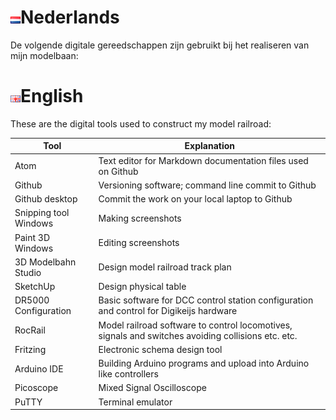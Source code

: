 # ![Nederlandse vlag](./images/nl.gif)Nederlands

De volgende digitale gereedschappen zijn gebruikt bij het realiseren van mijn modelbaan:

# ![English flag](./images/gb.gif)English

These are the digital tools used to construct my model railroad:

|Tool|Explanation|
|-----------------------|-------------------|
Atom|Text editor for Markdown documentation files used on Github
Github|Versioning software;  command line commit to Github
Github desktop|Commit the work on your local laptop to Github
Snipping tool Windows|Making screenshots
Paint 3D Windows|Editing screenshots
3D Modelbahn Studio|Design model railroad track plan
SketchUp|Design physical table
DR5000 Configuration|Basic software for DCC control station configuration and control for Digikeijs hardware
RocRail|Model railroad software to control locomotives, signals and switches avoiding collisions etc. etc.
Fritzing|Electronic schema design tool
Arduino IDE|Building Arduino programs and upload into Arduino like controllers
Picoscope|Mixed Signal Oscilloscope
PuTTY|Terminal emulator
